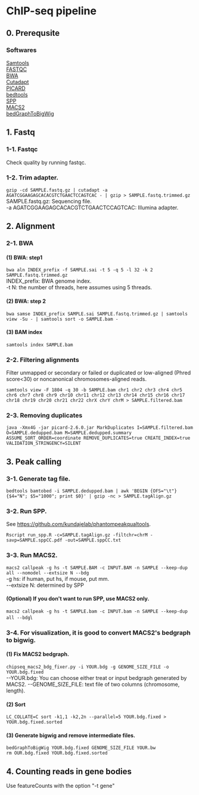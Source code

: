 # ChIP-seq pipeline

## 0. Prerequsite

### Softwares
[Samtools](http://www.htslib.org/)\
[FASTQC](https://www.bioinformatics.babraham.ac.uk/projects/fastqc/)\
[BWA](https://github.com/lh3/bwa)\
[Cutadapt](https://cutadapt.readthedocs.io/en/stable/)\
[PICARD](https://github.com/broadinstitute/picard)\
[bedtools](https://bedtools.readthedocs.io/en/latest/index.html)\
[SPP](https://cran.r-project.org/web/packages/spp/index.html)\
[MACS2](https://github.com/taoliu/MACS)\
[bedGraphToBigWig](http://hgdownload.soe.ucsc.edu/admin/exe)

## 1. Fastq

### 1-1. Fastqc
Check quality by running fastqc.

### 1-2. Trim adapter.
`gzip -cd SAMPLE.fastq.gz | cutadapt -a AGATCGGAAGAGCACACGTCTGAACTCCAGTCAC - | gzip > SAMPLE.fastq.trimmed.gz`\
SAMPLE.fastq.gz: Sequencing file.\
-a AGATCGGAAGAGCACACGTCTGAACTCCAGTCAC: Illumina adapter.

## 2. Alignment

### 2-1. BWA

#### (1) BWA: step1
`bwa aln INDEX_prefix -f SAMPLE.sai -t 5 -q 5 -l 32 -k 2 SAMPLE.fastq.trimmed.gz`\
INDEX_prefix: BWA genome index.\
-t N: the number of threads, here assumes using 5 threads.

#### (2) BWA: step 2
`bwa samse INDEX_prefix SAMPLE.sai SAMPLE.fastq.trimmed.gz | samtools view -Su - | samtools sort -o SAMPLE.bam -`

#### (3) BAM index
`samtools index SAMPLE.bam`

### 2-2. Filtering alignments
Filter unmapped or secondary or failed or duplicated or low-aligned (Phred score<30) or noncanonical chromosomes-aligned reads.

`samtools view -F 1804 -q 30 -b SAMPLE.bam chr1 chr2 chr3 chr4 chr5 chr6 chr7 chr8 chr9 chr10 chr11 chr12 chr13 chr14 chr15 chr16 chr17 chr18 chr19 chr20 chr21 chr22 chrX chrY chrM > SAMPLE.filtered.bam`

### 2-3. Removing duplicates
`java -Xmx4G -jar picard-2.6.0.jar MarkDuplicates I=SAMPLE.filtered.bam O=SAMPLE.dedupped.bam M=SAMPLE.dedupped.summary ASSUME_SORT_ORDER=coordinate REMOVE_DUPLICATES=true CREATE_INDEX=true VALIDATION_STRINGENCY=SILENT`

## 3. Peak calling

### 3-1. Generate tag file.
`bedtools bamtobed -i SAMPLE.dedupped.bam | awk 'BEGIN {OFS="\t"} {$4="N"; $5="1000"; print $0}' | gzip -nc > SAMPLE.tagAlign.gz`

### 3-2. Run SPP.
See https://github.com/kundajelab/phantompeakqualtools.

`Rscript run_spp.R -c=SAMPLE.tagAlign.gz -filtchr=chrM -savp=SAMPLE.sppCC.pdf -out=SAMPLE.sppCC.txt`

### 3-3. Run MACS2.
`macs2 callpeak -g hs -t SAMPLE.BAM -c INPUT.BAM -n SAMPLE --keep-dup all --nomodel --extsize N --bdg`\
-g hs: if human, put hs, if mouse, put mm.\
--extsize N: determined by SPP

#### (Optional) If you don't want to run SPP, use MACS2 only.
`macs2 callpeak -g hs -t SAMPLE.bam -c INPUT.bam -n SAMPLE --keep-dup all --bdg`\

### 3-4. For visualization, it is good to convert MACS2's bedgraph to bigwig.

#### (1) Fix MACS2 bedgraph.
`chipseq_macs2_bdg_fixer.py -i YOUR.bdg -g GENOME_SIZE_FILE -o YOUR.bdg.fixed`\
--YOUR.bdg: You can choose either treat or input bedgraph generated by MACS2.
--GENOME_SIZE_FILE: text file of two columns (chromosome, length). 

#### (2) Sort
`LC_COLLATE=C sort -k1,1 -k2,2n --parallel=5 YOUR.bdg.fixed > YOUR.bdg.fixed.sorted`

#### (3) Generate bigwig and remove intermediate files.
`bedGraphToBigWig YOUR.bdg.fixed GENOME_SIZE_FILE YOUR.bw` \
`rm OUR.bdg.fixed YOUR.bdg.fixed.sorted`

## 4. Counting reads in gene bodies
Use featureCounts with the option "-t gene"
